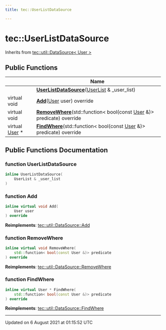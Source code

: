 ```yaml
---
title: tec::UserListDataSource

---
```


# tec::UserListDataSource





Inherits from [tec::util::DataSource< User >](/engine/Classes/classtec_1_1util_1_1_data_source/)

## Public Functions

|                | Name           |
| -------------- | -------------- |
| | **[UserListDataSource](/engine/Classes/classtec_1_1_user_list_data_source/#function-userlistdatasource)**([UserList](/engine/Classes/classtec_1_1_user_list/) & _user_list) |
| virtual void | **[Add](/engine/Classes/classtec_1_1_user_list_data_source/#function-add)**([User](/engine/Classes/classtec_1_1user_1_1_user/) user) override |
| virtual void | **[RemoveWhere](/engine/Classes/classtec_1_1_user_list_data_source/#function-removewhere)**(std::function< bool(const [User](/engine/Classes/classtec_1_1user_1_1_user/) &)> predicate) override |
| virtual [User](/engine/Classes/classtec_1_1user_1_1_user/) * | **[FindWhere](/engine/Classes/classtec_1_1_user_list_data_source/#function-findwhere)**(std::function< bool(const [User](/engine/Classes/classtec_1_1user_1_1_user/) &)> predicate) override |

## Public Functions Documentation

### function UserListDataSource

```cpp
inline UserListDataSource(
    UserList & _user_list
)
```


### function Add

```cpp
inline virtual void Add(
    User user
) override
```


**Reimplements**: [tec::util::DataSource::Add](/engine/Classes/classtec_1_1util_1_1_data_source/#function-add)


### function RemoveWhere

```cpp
inline virtual void RemoveWhere(
    std::function< bool(const User &)> predicate
) override
```


**Reimplements**: [tec::util::DataSource::RemoveWhere](/engine/Classes/classtec_1_1util_1_1_data_source/#function-removewhere)


### function FindWhere

```cpp
inline virtual User * FindWhere(
    std::function< bool(const User &)> predicate
) override
```


**Reimplements**: [tec::util::DataSource::FindWhere](/engine/Classes/classtec_1_1util_1_1_data_source/#function-findwhere)


-------------------------------

Updated on  6 August 2021 at 01:15:52 UTC